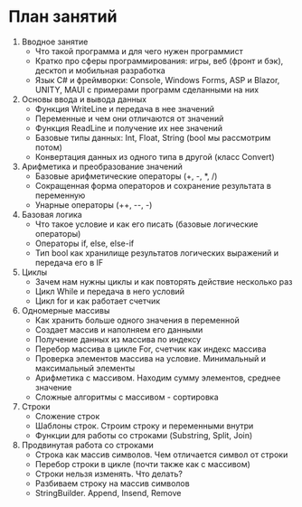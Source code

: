 # План занятий 
1. Вводное занятие
	* Что такой программа и для чего нужен программист
	* Кратко про сферы программирования: игры, веб (фронт и бэк), десктоп и мобильная разработка
	* Язык С# и фреймворки: Console, Windows Forms, ASP и Blazor, UNITY, MAUI с примерами программ сделанными на них
2.  Основы ввода и вывода данных
	* Функция WriteLine и передача в нее значений
	* Переменные и чем они отличаются от значений
	* Функция ReadLine и получение их нее значений
	* Базовые типы данных: Int, Float, String (bool мы рассмотрим потом)
	* Конвертация данных из одного типа в другой (класс Convert)
3. Арифметика и преобразование значений
	* Базовые арифметические операторы (+, -, \*, /)
	* Сокращенная форма операторов и сохранение результата в переменную
	* Унарные операторы (++, --, -)
4. Базовая логика
	* Что такое условие и как его писать (базовые логические операторы)
	* Операторы if, else, else-if
	* Тип bool как хранилище результатов логических выражений и передача его в IF
5. Циклы
	* Зачем нам нужны циклы и как повторять действие несколько раз
	* Цикл While и передача в него условий
	* Цикл for и как работает счетчик
6. Одномерные массивы
	* Как хранить больше одного значения в переменной
	* Создает массив и наполняем его данными
	* Получение данных из массива по индексу
	* Перебор массива в цикле For, счетчик как индекс массива
	* Проверка элементов массива на условие. Минимальный и максимальный элементы
	* Арифметика с массивом. Находим сумму элементов, среднее значение
	* Сложные алгоритмы с массивом - сортировка
7. Строки
	* Сложение строк
	* Шаблоны строк. Строим строку и переменными внутри
	* Функции для работы со строками (Substring, Split, Join)
8. Продвинутая работа со строками
	* Строка как массив символов. Чем отличается символ от строки
	* Перебор строки в цикле (почти также как с массивом)
	* Строки нельзя изменять. Что делать?
	* Разбиваем строку на массив символов
	* StringBuilder. Append, Insend, Remove